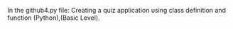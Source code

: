 In the github4.py file:
Creating a quiz application using class definition and function (Python),(Basic Level).

